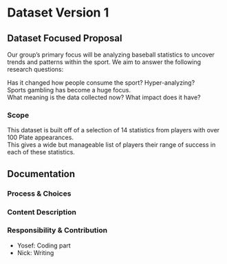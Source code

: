 # Dataset Version 1

## Dataset Focused Proposal
Our group’s primary focus will be analyzing baseball statistics to uncover trends and patterns within the sport. We aim to answer the following research questions:
    
Has it changed how people consume the sport? Hyper-analyzing?  
Sports gambling has become a huge focus.  
What meaning is the data collected now? What impact does it have?  

### Scope
This dataset is built off of a selection of 14 statistics from players with over 100 Plate appearances.  
This gives a wide but manageable list of players their range of success in each of these statistics.

## Documentation
### Process & Choices

### Content Description

### Responsibility & Contribution
- Yosef: Coding part
- Nick: Writing
